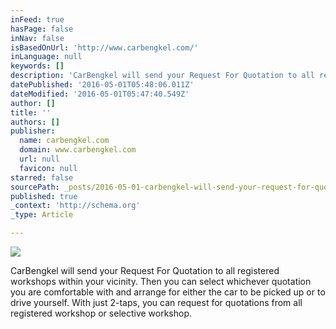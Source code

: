 ```yaml
---
inFeed: true
hasPage: false
inNav: false
isBasedOnUrl: 'http://www.carbengkel.com/'
inLanguage: null
keywords: []
description: 'CarBengkel will send your Request For Quotation to all registered workshops within your vicinity. Then you can select whichever quotation you are comfortable with and arrange for either the car to be picked up or to drive yourself. With just 2-taps, you can request for quotations from all registered workshop or selective workshop.'
datePublished: '2016-05-01T05:48:06.011Z'
dateModified: '2016-05-01T05:47:40.549Z'
author: []
title: ''
authors: []
publisher:
  name: carbengkel.com
  domain: www.carbengkel.com
  url: null
  favicon: null
starred: false
sourcePath: _posts/2016-05-01-carbengkel-will-send-your-request-for-quotation-to-all-regis.md
published: true
_context: 'http://schema.org'
_type: Article

---
```

![](https://the-grid-user-content.s3-us-west-2.amazonaws.com/6d898331-72ff-4656-8c77-0313c480fd66.png)

CarBengkel will send your Request For Quotation to all registered workshops within your vicinity. Then you can select whichever quotation you are comfortable with and arrange for either the car to be picked up or to drive yourself. With just 2-taps, you can request for quotations from all registered workshop or selective workshop.